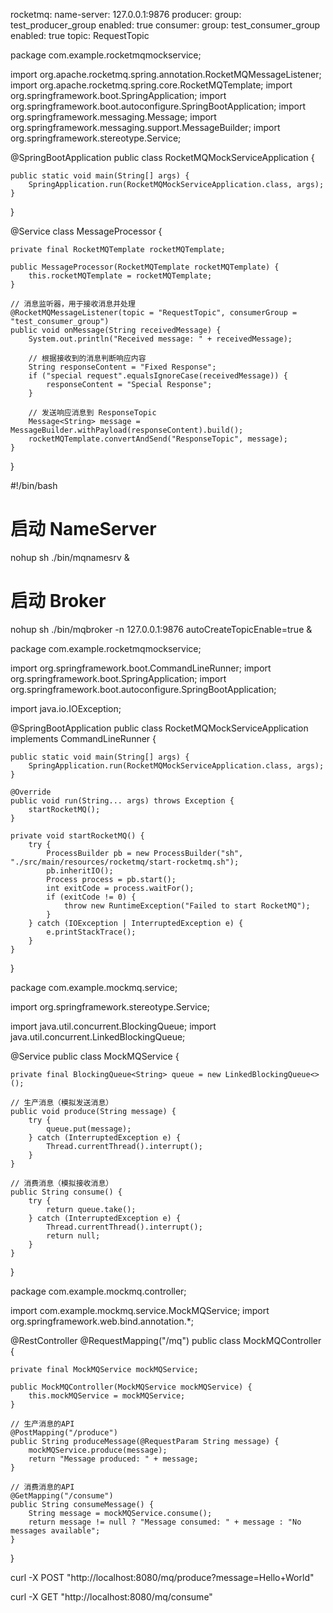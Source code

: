 rocketmq:
  name-server: 127.0.0.1:9876
  producer:
    group: test_producer_group
    enabled: true
  consumer:
    group: test_consumer_group
    enabled: true
    topic: RequestTopic


package com.example.rocketmqmockservice;

import org.apache.rocketmq.spring.annotation.RocketMQMessageListener;
import org.apache.rocketmq.spring.core.RocketMQTemplate;
import org.springframework.boot.SpringApplication;
import org.springframework.boot.autoconfigure.SpringBootApplication;
import org.springframework.messaging.Message;
import org.springframework.messaging.support.MessageBuilder;
import org.springframework.stereotype.Service;

@SpringBootApplication
public class RocketMQMockServiceApplication {

    public static void main(String[] args) {
        SpringApplication.run(RocketMQMockServiceApplication.class, args);
    }
}

@Service
class MessageProcessor {

    private final RocketMQTemplate rocketMQTemplate;

    public MessageProcessor(RocketMQTemplate rocketMQTemplate) {
        this.rocketMQTemplate = rocketMQTemplate;
    }

    // 消息监听器，用于接收消息并处理
    @RocketMQMessageListener(topic = "RequestTopic", consumerGroup = "test_consumer_group")
    public void onMessage(String receivedMessage) {
        System.out.println("Received message: " + receivedMessage);

        // 根据接收到的消息判断响应内容
        String responseContent = "Fixed Response";
        if ("special request".equalsIgnoreCase(receivedMessage)) {
            responseContent = "Special Response";
        }

        // 发送响应消息到 ResponseTopic
        Message<String> message = MessageBuilder.withPayload(responseContent).build();
        rocketMQTemplate.convertAndSend("ResponseTopic", message);
    }
}





#!/bin/bash

# 启动 NameServer
nohup sh ./bin/mqnamesrv &

# 启动 Broker
nohup sh ./bin/mqbroker -n 127.0.0.1:9876 autoCreateTopicEnable=true &


package com.example.rocketmqmockservice;

import org.springframework.boot.CommandLineRunner;
import org.springframework.boot.SpringApplication;
import org.springframework.boot.autoconfigure.SpringBootApplication;

import java.io.IOException;

@SpringBootApplication
public class RocketMQMockServiceApplication implements CommandLineRunner {

    public static void main(String[] args) {
        SpringApplication.run(RocketMQMockServiceApplication.class, args);
    }

    @Override
    public void run(String... args) throws Exception {
        startRocketMQ();
    }

    private void startRocketMQ() {
        try {
            ProcessBuilder pb = new ProcessBuilder("sh", "./src/main/resources/rocketmq/start-rocketmq.sh");
            pb.inheritIO();
            Process process = pb.start();
            int exitCode = process.waitFor();
            if (exitCode != 0) {
                throw new RuntimeException("Failed to start RocketMQ");
            }
        } catch (IOException | InterruptedException e) {
            e.printStackTrace();
        }
    }
}

package com.example.mockmq.service;

import org.springframework.stereotype.Service;

import java.util.concurrent.BlockingQueue;
import java.util.concurrent.LinkedBlockingQueue;

@Service
public class MockMQService {

    private final BlockingQueue<String> queue = new LinkedBlockingQueue<>();

    // 生产消息（模拟发送消息）
    public void produce(String message) {
        try {
            queue.put(message);
        } catch (InterruptedException e) {
            Thread.currentThread().interrupt();
        }
    }

    // 消费消息（模拟接收消息）
    public String consume() {
        try {
            return queue.take();
        } catch (InterruptedException e) {
            Thread.currentThread().interrupt();
            return null;
        }
    }
}

package com.example.mockmq.controller;

import com.example.mockmq.service.MockMQService;
import org.springframework.web.bind.annotation.*;

@RestController
@RequestMapping("/mq")
public class MockMQController {

    private final MockMQService mockMQService;

    public MockMQController(MockMQService mockMQService) {
        this.mockMQService = mockMQService;
    }

    // 生产消息的API
    @PostMapping("/produce")
    public String produceMessage(@RequestParam String message) {
        mockMQService.produce(message);
        return "Message produced: " + message;
    }

    // 消费消息的API
    @GetMapping("/consume")
    public String consumeMessage() {
        String message = mockMQService.consume();
        return message != null ? "Message consumed: " + message : "No messages available";
    }
}


curl -X POST "http://localhost:8080/mq/produce?message=Hello+World"


curl -X GET "http://localhost:8080/mq/consume"
